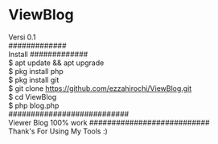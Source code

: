 # ViewBlog


Versi 0.1  
#############  
Install 
#############  
$ apt update &amp;&amp; apt upgrade  
$ pkg install php  
$ pkg install git  
$ git clone https://github.com/ezzahirochi/ViewBlog.git  
$ cd ViewBlog  
$ php blog.php  
###########################  
Viewer Blog 100% work 
###########################  
Thank's For Using My Tools :)
